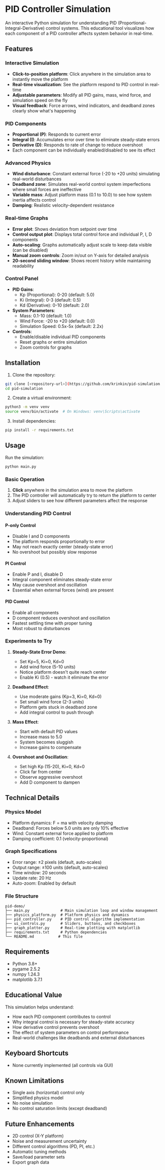 # PID Controller Simulation

An interactive Python simulation for understanding PID (Proportional-Integral-Derivative) control systems. This educational tool visualizes how each component of a PID controller affects system behavior in real-time.

## Features

### Interactive Simulation
- **Click-to-position platform**: Click anywhere in the simulation area to instantly move the platform
- **Real-time visualization**: See the platform respond to PID control in real-time
- **Adjustable parameters**: Modify all PID gains, mass, wind force, and simulation speed on the fly
- **Visual feedback**: Force arrows, wind indicators, and deadband zones clearly show what's happening

### PID Components
- **Proportional (P)**: Responds to current error
- **Integral (I)**: Accumulates error over time to eliminate steady-state errors
- **Derivative (D)**: Responds to rate of change to reduce overshoot
- Each component can be individually enabled/disabled to see its effect

### Advanced Physics
- **Wind disturbance**: Constant external force (-20 to +20 units) simulating real-world disturbances
- **Deadband zone**: Simulates real-world control system imperfections where small forces are ineffective
- **Variable mass**: Adjust platform mass (0.1 to 10.0) to see how system inertia affects control
- **Damping**: Realistic velocity-dependent resistance

### Real-time Graphs
- **Error plot**: Shows deviation from setpoint over time
- **Control output plot**: Displays total control force and individual P, I, D components
- **Auto-scaling**: Graphs automatically adjust scale to keep data visible (can be disabled)
- **Manual zoom controls**: Zoom in/out on Y-axis for detailed analysis
- **20-second sliding window**: Shows recent history while maintaining readability

### Control Panel
- **PID Gains**:
  - Kp (Proportional): 0-20 (default: 5.0)
  - Ki (Integral): 0-3 (default: 0.5)
  - Kd (Derivative): 0-10 (default: 2.0)
- **System Parameters**:
  - Mass: 0.1-10 (default: 1.0)
  - Wind Force: -20 to +20 (default: 0.0)
  - Simulation Speed: 0.5x-5x (default: 2.2x)
- **Controls**:
  - Enable/disable individual PID components
  - Reset graphs or entire simulation
  - Zoom controls for graphs

## Installation

1. Clone the repository:
```bash
git clone [<repository-url>](https://github.com/krinkin/pid-simulation.git)
cd pid-simulation
```

2. Create a virtual environment:
```bash
python3 -m venv venv
source venv/bin/activate  # On Windows: venv\Scripts\activate
```

3. Install dependencies:
```bash
pip install -r requirements.txt
```

## Usage

Run the simulation:
```bash
python main.py
```

### Basic Operation
1. **Click** anywhere in the simulation area to move the platform
2. The PID controller will automatically try to return the platform to center
3. Adjust sliders to see how different parameters affect the response

### Understanding PID Control

#### P-only Control
- Disable I and D components
- The platform responds proportionally to error
- May not reach exactly center (steady-state error)
- No overshoot but possibly slow response

#### PI Control
- Enable P and I, disable D
- Integral component eliminates steady-state error
- May cause overshoot and oscillation
- Essential when external forces (wind) are present

#### PID Control
- Enable all components
- D component reduces overshoot and oscillation
- Fastest settling time with proper tuning
- Most robust to disturbances

### Experiments to Try

1. **Steady-State Error Demo**:
   - Set Kp=5, Ki=0, Kd=0
   - Add wind force (5-10 units)
   - Notice platform doesn't quite reach center
   - Enable Ki (0.5) - watch it eliminate the error

2. **Deadband Effect**:
   - Use moderate gains (Kp=3, Ki=0, Kd=0)
   - Set small wind force (2-3 units)
   - Platform gets stuck in deadband zone
   - Add integral control to push through

3. **Mass Effect**:
   - Start with default PID values
   - Increase mass to 5.0
   - System becomes sluggish
   - Increase gains to compensate

4. **Overshoot and Oscillation**:
   - Set high Kp (15-20), Ki=0, Kd=0
   - Click far from center
   - Observe aggressive overshoot
   - Add D component to dampen

## Technical Details

### Physics Model
- Platform dynamics: F = ma with velocity damping
- Deadband: Forces below 5.0 units are only 10% effective
- Wind: Constant external force applied to platform
- Damping coefficient: 0.1 (velocity-proportional)

### Graph Specifications
- Error range: ±2 pixels (default, auto-scales)
- Output range: ±100 units (default, auto-scales)
- Time window: 20 seconds
- Update rate: 20 Hz
- Auto-zoom: Enabled by default

### File Structure
```
pid-demo/
├── main.py              # Main simulation loop and window management
├── physics_platform.py  # Platform physics and dynamics
├── pid_controller.py    # PID control algorithm implementation
├── ui_controls.py       # Sliders, buttons, and checkboxes
├── graph_plotter.py     # Real-time plotting with matplotlib
├── requirements.txt     # Python dependencies
└── README.md           # This file
```

## Requirements
- Python 3.8+
- pygame 2.5.2
- numpy 1.24.3
- matplotlib 3.7.1

## Educational Value

This simulation helps understand:
- How each PID component contributes to control
- Why integral control is necessary for steady-state accuracy
- How derivative control prevents overshoot
- The effect of system parameters on control performance
- Real-world challenges like deadbands and external disturbances

## Keyboard Shortcuts
- None currently implemented (all controls via GUI)

## Known Limitations
- Single axis (horizontal) control only
- Simplified physics model
- No noise simulation
- No control saturation limits (except deadband)

## Future Enhancements
- 2D control (X-Y platform)
- Noise and measurement uncertainty
- Different control algorithms (PD, PI, etc.)
- Automatic tuning methods
- Save/load parameter sets
- Export graph data


